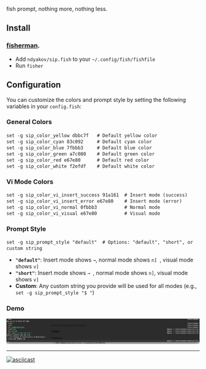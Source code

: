 fish prompt, nothing more, nothing less.

## Install

### [fisherman](https://github.com/fisherman/fisherman).

- Add `ndyakov/sip.fish` to your `~/.config/fish/fishfile`
- Run `fisher`

## Configuration

You can customize the colors and prompt style by setting the following variables in your `config.fish`:

### General Colors

```fish
set -g sip_color_yellow dbbc7f   # Default yellow color
set -g sip_color_cyan 83c092     # Default cyan color
set -g sip_color_blue 7fbbb3     # Default blue color
set -g sip_color_green a7c080    # Default green color
set -g sip_color_red e67e80      # Default red color
set -g sip_color_white f2efdf    # Default white color
```

### Vi Mode Colors

```fish
set -g sip_color_vi_insert_success 91a161  # Insert mode (success)
set -g sip_color_vi_insert_error e67e80    # Insert mode (error)
set -g sip_color_vi_normal 0fbbb3          # Normal mode
set -g sip_color_vi_visual e67e80          # Visual mode
```

### Prompt Style

```fish
set -g sip_prompt_style "default"  # Options: "default", "short", or custom string
```

- **`"default"`**: Insert mode shows ` → `, normal mode shows `n] `, visual mode shows `v] `
- **`"short"`**: Insert mode shows `→ `, normal mode shows `n]`, visual mode shows `v]`
- **Custom**: Any custom string you provide will be used for all modes (e.g., `set -g sip_prompt_style "$ "`)

### Demo

![Screenshot](screenshot.png?raw=true "Screenshot")

-----

[![asciicast](https://asciinema.org/a/32mrN5nW6cotdPI8MEGPzfFcs.png)](https://asciinema.org/a/32mrN5nW6cotdPI8MEGPzfFcs)
